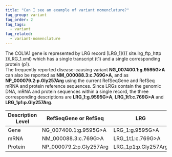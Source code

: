 ```yaml
---
title: "Can I see an example of variant nomenclature?"
faq_group: variant
faq_order: 2
faq_tags:
  - variant
faq_related:
  - variant-nomenclature
---
```


The COL1A1 gene is represented by LRG record [LRG_1]({{ site.lrg_ftp_http }}LRG_1.xml) which has a single transcript (t1) and a single corresponding protein (p1).  
The frequently reported disease-causing variant **NG_007400.1:g.9595G>A** can also be reported as **NM_000088.3:c.769G>A**, and as **NP_000079.2:p.Gly257Arg** using the current RefSeqGene and RefSeq mRNA and protein reference sequences. Since LRGs contain the genomic DNA, mRNA and protein sequences within a single record, the three corresponding descriptions are **LRG_1:g.9595G>A**, **LRG_1t1:c.769G>A** and **LRG_1p1:p.Gly257Arg**.  

<div class="row">
  <div class="col-lg-8 col-lg-offset-2 col-md-8 col-md-offset-2 col-sm-8 col-sm-offset-2 col-xs-8 col-xs-offset-2">
    <table class="table table-hover table-lrg">
      <thead>
        <tr class="sorttable_header">
          <th class="first-col">Description Level</th>
          <th>RefSeqGene or RefSeq</th>
          <th>LRG</th>
        </tr>
      </thead>
      <tbody>
        <tr>
          <td class="left-col">Gene</td>
          <td>NG_007400.1:g.9595G>A</td>  
          <td>LRG_1:g.9595G>A</td>
        </tr>
        <tr>
          <td class="left-col">mRNA</td>
          <td>NM_000088.3:c.769G>A</td>  
          <td>LRG_1t1:c.769G>A</td>
        </tr>
        <tr>
          <td class="left-col">Protein</td>
          <td>NP_000079.2:p.Gly257Arg</td>  
          <td>LRG_1p1:p.Gly257Arg</td>
        </tr>
      </tbody>
    </table>
  </div>
</div>
